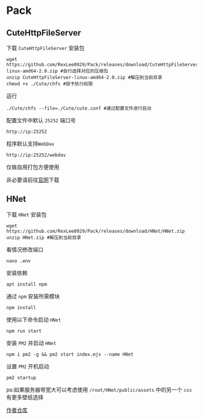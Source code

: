 # Pack

## CuteHttpFileServer

下载 `CuteHttpFileServer` 安装包
```
wget https://github.com/RexLee0929/Pack/releases/download/CuteHttpFileServer/CuteHttpFileServer-linux-amd64-2.0.zip #自行选择对应的压缩包
unzip CuteHttpFileServer-linux-amd64-2.0.zip #解压到当前目录
chmod +x ./Cute/chfs #授予执行权限
```

运行
```
./Cute/chfs --file=./Cute/cute.conf #通过配置文件进行启动
```

配置文件中默认 `25252` 端口号

```
http://ip:25252 
```

程序默认支持`WebDav` 

```
http://ip:25252/webdav
```

仅做自用打包方便使用

非必要请前往[官网](http://iscute.cn/chfs)下载

## HNet

下载 `HNet` 安装包

```
wget https://github.com/RexLee0929/Pack/releases/download/HNet/HNet.zip
unzip HNet.zip #解压到当前目录
```

看情况修改端口

```
nano .env
```

安装依赖

```
apt install npm
```

通过 `npm` 安装所需模块

```
npm install
```

使用以下命令启动 `HNet`

```
npm run start
```

安装 `PM2` 并启动 `HNet`

```
npm i pm2 -g && pm2 start index.mjs --name HNet
```

设置 `PM2` 开机启动

```
pm2 startup
```

ps:如果服务器带宽大可以考虑使用 `/root/HNet/public/assets` 中的另一个 `css` 有更多壁纸选择

[作者仓库](https://github.com/Hideipnetwork/hideipnetwork-web/tree/v3)
